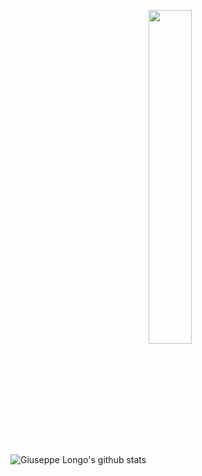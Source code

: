![Giuseppe Longo's github stats](https://github-readme-stats.vercel.app/api?username=peppelongo96&count_private=true&show_icons=true)
<img align="center" width="37%" height="37%" src="https://media.giphy.com/media/PlLanl8Bzcvr14IfjJ/giphy.gif">
